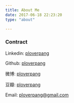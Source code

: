 ```yaml
---
title: About Me
date: 2017-06-18 22:23:20
type: "about"

---
```


### Contract

Linkedin: [ploverpang](http://www.linkedin.com/in/ploverpang)

Github: [ploverpang](https://github.com/ploverpang)

微博: [ploverpang](http://weibo.com/ploverpang)

豆瓣: [ploverpang](https://www.douban.com/people/ploverpang)

Email: ploverpang@gmail.com


